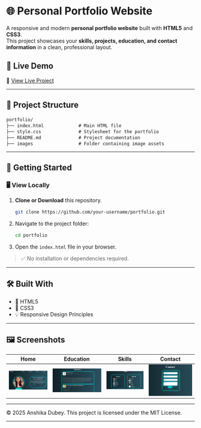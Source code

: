 # 🌐 Personal Portfolio Website

A responsive and modern **personal portfolio website** built with **HTML5** and **CSS3**.  
This project showcases your **skills, projects, education, and contact information** in a clean, professional layout.

## 🔗 Live Demo
🎯 [View Live Project](https://anshi2003-sys.github.io/Portfolio/index.html#Education) 

---

## 📁 Project Structure

```
portfolio/
├── index.html             # Main HTML file
├── style.css              # Stylesheet for the portfolio
├── README.md              # Project documentation
├── images                 # Folder containing image assets
```
---

## 🚀 Getting Started

### 🖥️ View Locally

1. **Clone or Download** this repository.
    ```bash
    git clone https://github.com/your-username/portfolio.git
    ```
2. Navigate to the project folder:
    ```bash
    cd portfolio
    ```
3. Open the `index.html` file in your browser.

> ✅ No installation or dependencies required.

---

## 🛠️ Built With

- 🧱 HTML5  
- 🎨 CSS3  
- 💡 Responsive Design Principles

---

## 🖼️ Screenshots

| Home | Education | Skills | Contact |
|------|-----------|--------|---------|
| ![Home](./images/home.png) | ![Education](./images/education.png) | ![Skills](./images/skill.png) | ![Contact](./images/contact.png) |

---

© 2025 Anshika Dubey. This project is licensed under the MIT License.

---

